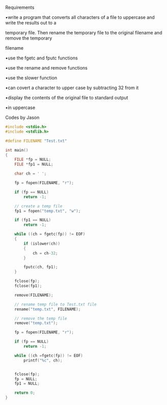 Requirements

•write a program that converts all characters of a file to uppercase and write the results out to a

temporary file. Then rename the temporary file to the original filename and remove the temporary

filename

•use the fgetc and fputc functions

•use the rename and remove functions

•use the slower function

•can covert a character to upper case by subtracting 32 from it

•display the contents of the original file to standard output

•in uppercase

Codes by Jason

```c
#include <stdio.h>
#include <stdlib.h>

#define FILENAME "Test.txt"

int main()
{
    FILE *fp = NULL;
    FILE *fp1 = NULL;

    char ch = ' ';

    fp = fopen(FILENAME, "r");

    if (fp == NULL)
        return -1;

    // create a temp file
    fp1 = fopen("temp.txt", "w");

    if (fp1 == NULL)
        return -1;

    while ((ch = fgetc(fp)) != EOF)
    {
        if (islower(ch))
        {
            ch = ch-32;
        }

        fputc(ch, fp1);
    }

    fclose(fp);
    fclose(fp1);

    remove(FILENAME);

    // rename temp file to Test.txt file
    rename("temp.txt", FILENAME);

    // remove the temp file
    remove("temp.txt");

    fp = fopen(FILENAME, "r");

    if (fp == NULL)
        return -1;

    while ((ch =fgetc(fp)) != EOF)
        printf("%c", ch);


    fclose(fp);
    fp = NULL;
    fp1 = NULL;

    return 0;
}

```
